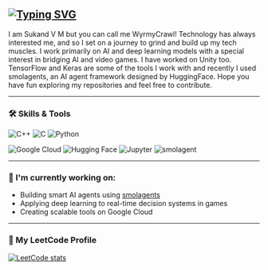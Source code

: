 ## [![Typing SVG](https://readme-typing-svg.demolab.com/?lines=Hi+there+👋)](https://git.io/typing-svg)

I am Sukand V M but you can call me WyrmyCrawl! Technology has always interested me, and so I set on a journey to grind and build up my tech muscles. I work primarily on AI and deep learning models with a special interest in bridging AI and video games. I have worked on Unity too. TensorFlow and Keras are some of the tools I work with and recently I used smolagents, an AI agent framework designed by HuggingFace. Hope you have fun exploring my repositories and feel free to contribute.

---

### 🛠️ Skills & Tools

![C++](https://img.shields.io/badge/C++-00599C?style=flat&logo=c%2B%2B&logoColor=white)
![C](https://img.shields.io/badge/C-272C33?style=flat&logo=c&logoColor=white)
![Python](https://img.shields.io/badge/Python-3776AB?style=flat&logo=python&logoColor=white)

![Google Cloud](https://img.shields.io/badge/Google_Cloud-4285F4?style=flat&logo=googlecloud&logoColor=white)
![Hugging Face](https://img.shields.io/badge/HuggingFace-FFD21F?style=flat&logo=huggingface&logoColor=black)
![Jupyter](https://img.shields.io/badge/Jupyter-F37626?style=flat&logo=jupyter&logoColor=white)
![smolagent](https://img.shields.io/badge/smolagents-000000?style=flat&logo=github&logoColor=white)

---

### 🔭 I'm currently working on:
- Building smart AI agents using [smolagents](https://github.com/huggingface/smol-ai)  
- Applying deep learning to real-time decision systems in games  
- Creating scalable tools on Google Cloud  

---

### 🧠 My LeetCode Profile

[![LeetCode stats](https://leetcode-stats-six.vercel.app/?username=sukandvm&theme=dark)](https://leetcode.com/sukandvm)


<!--
**SukandVM/SukandVM** is a ✨ _special_ ✨ repository because its `README.md` (this file) appears on your GitHub profile.

Here are some ideas to get you started:

- 🔭 I’m currently working on ...
- 🌱 I’m currently learning ...
- 👯 I’m looking to collaborate on ...
- 🤔 I’m looking for help with ...
- 💬 Ask me about ...
- 📫 How to reach me: ...
- 😄 Pronouns: ...
- ⚡ Fun fact: ...
-->
